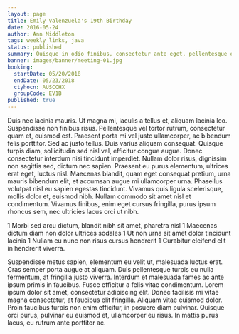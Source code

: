 ```yaml
---
layout: page
title: Emily Valenzuela's 19th Birthday
date: 2016-05-24
author: Ann Middleton
tags: weekly links, java
status: published
summary: Quisque in odio finibus, consectetur ante eget, pellentesque ex. Mauris.
banner: images/banner/meeting-01.jpg
booking:
  startDate: 05/20/2018
  endDate: 05/23/2018
  ctyhocn: AUSCCHX
  groupCode: EV1B
published: true
---
```

Duis nec lacinia mauris. Ut magna mi, iaculis a tellus et, aliquam lacinia leo. Suspendisse non finibus risus. Pellentesque vel tortor rutrum, consectetur quam et, euismod est. Praesent porta mi vel justo ullamcorper, ac bibendum felis porttitor. Sed ac justo tellus. Duis varius aliquam consequat. Quisque turpis diam, sollicitudin sed nisl vel, efficitur congue augue. Donec consectetur interdum nisi tincidunt imperdiet. Nullam dolor risus, dignissim non sagittis sed, dictum nec sapien. Praesent eu purus elementum, ultrices erat eget, luctus nisl. Maecenas blandit, quam eget consequat pretium, urna mauris bibendum elit, et accumsan augue mi ullamcorper urna. Phasellus volutpat nisl eu sapien egestas tincidunt. Vivamus quis ligula scelerisque, mollis dolor et, euismod nibh. Nullam commodo sit amet nisl et condimentum. Vivamus finibus, enim eget cursus fringilla, purus ipsum rhoncus sem, nec ultricies lacus orci ut nibh.

1 Morbi sed arcu dictum, blandit nibh sit amet, pharetra nisl
1 Maecenas dictum diam non dolor ultrices sodales
1 Ut non urna sit amet dolor tincidunt lacinia
1 Nullam eu nunc non risus cursus hendrerit
1 Curabitur eleifend elit in hendrerit viverra.

Suspendisse metus sapien, elementum eu velit ut, malesuada luctus erat. Cras semper porta augue at aliquam. Duis pellentesque turpis eu nulla fermentum, at fringilla justo viverra. Interdum et malesuada fames ac ante ipsum primis in faucibus. Fusce efficitur a felis vitae condimentum. Lorem ipsum dolor sit amet, consectetur adipiscing elit. Donec facilisis mi vitae magna consectetur, at faucibus elit fringilla. Aliquam vitae euismod dolor. Proin faucibus turpis non enim efficitur, in posuere diam pulvinar. Quisque orci purus, pulvinar eu euismod et, ullamcorper eu risus. In mattis purus lacus, eu rutrum ante porttitor ac.
